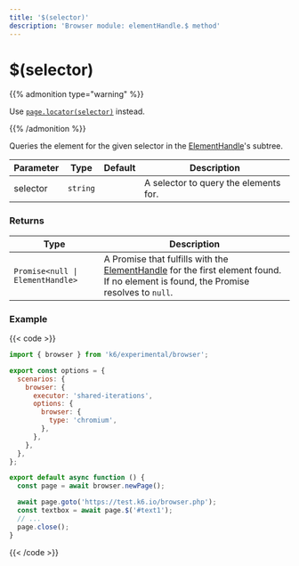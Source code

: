 ```yaml
---
title: '$(selector)'
description: 'Browser module: elementHandle.$ method'
---
```


# $(selector)

{{% admonition type="warning" %}}

Use [`page.locator(selector)`](https://grafana.com/docs/k6/<K6_VERSION>/javascript-api/k6-experimental/browser/locator/) instead.

{{% /admonition %}}

Queries the element for the given selector in the [ElementHandle](https://grafana.com/docs/k6/<K6_VERSION>/javascript-api/k6-experimental/browser/elementhandle)'s subtree.

<TableWithNestedRows>

| Parameter | Type     | Default | Description                           |
| --------- | -------- | ------- | ------------------------------------- |
| selector  | `string` |         | A selector to query the elements for. |

</TableWithNestedRows>

### Returns

| Type                             | Description                                                                                                                                                                            |
| -------------------------------- | -------------------------------------------------------------------------------------------------------------------------------------------------------------------------------------- |
| `Promise<null \| ElementHandle>` | A Promise that fulfills with the [ElementHandle](https://grafana.com/docs/k6/<K6_VERSION>/javascript-api/k6-experimental/browser/elementhandle) for the first element found. If no element is found, the Promise resolves to `null`. |

### Example

{{< code >}}

```javascript
import { browser } from 'k6/experimental/browser';

export const options = {
  scenarios: {
    browser: {
      executor: 'shared-iterations',
      options: {
        browser: {
          type: 'chromium',
        },
      },
    },
  },
};

export default async function () {
  const page = await browser.newPage();

  await page.goto('https://test.k6.io/browser.php');
  const textbox = await page.$('#text1');
  // ...
  page.close();
}
```

{{< /code >}}
